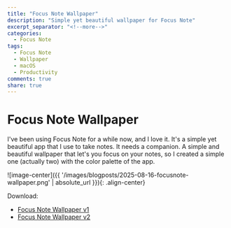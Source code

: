 ```yaml
---
title: "Focus Note Wallpaper"
description: "Simple yet beautiful wallpaper for Focus Note"
excerpt_separator: "<!--more-->"
categories:
  - Focus Note
tags:
  - Focus Note
  - Wallpaper
  - macOS
  - Productivity
comments: true
share: true
---
```


# Focus Note Wallpaper

I've been using Focus Note for a while now, and I love it. It's a simple yet beautiful app that I use to take notes. It needs a companion. A simple and beautiful wallpaper that let's you focus on your notes, so I created a simple one (actually two) with the color palette of the app.

![image-center]({{ '/images/blogposts/2025-08-16-focusnote-wallpaper.png' | absolute_url }}){: .align-center}

Download:

- [Focus Note Wallpaper v1](http://oliverbarreto.com/downloads/Focus-Note-Wallpaper-v1.png)
- [Focus Note Wallpaper v2](http://oliverbarreto.com/downloads/Focus-Note-Wallpaper-v2.png)
